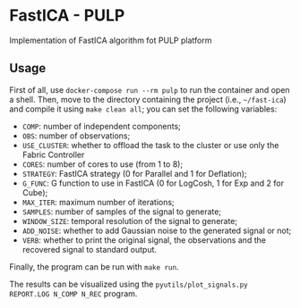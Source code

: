 # FastICA - PULP
Implementation of FastICA algorithm fot PULP platform

## Usage
First of all, use `docker-compose run --rm pulp` to run the container and open a shell.
Then, move to the directory containing the project (i.e., `~/fast-ica`) and compile it using `make clean all`; you can set the following variables:

- `COMP`: number of independent components;
- `OBS`: number of observations;
- `USE_CLUSTER`: whether to offload the task to the cluster or use only the Fabric Controller
- `CORES`: number of cores to use (from 1 to 8);
- `STRATEGY`: FastICA strategy (0 for Parallel and 1 for Deflation);
- `G_FUNC`: G function to use in FastICA (0 for LogCosh, 1 for Exp and 2 for Cube);
- `MAX_ITER`: maximum number of iterations;
- `SAMPLES`: number of samples of the signal to generate;
- `WINDOW_SIZE`: temporal resolution of the signal to generate;
- `ADD_NOISE`: whether to add Gaussian noise to the generated signal or not;
- `VERB`: whether to print the original signal, the observations and the recovered signal to standard output.

Finally, the program can be run with `make run`.

The results can be visualized using the `pyutils/plot_signals.py REPORT.LOG N_COMP N_REC` program.
